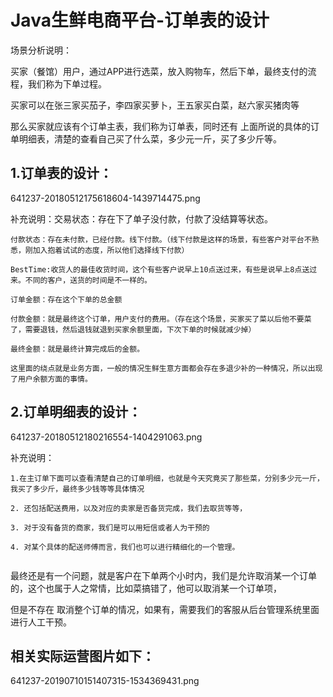 # Java生鲜电商平台-订单表的设计

场景分析说明：

买家（餐馆）用户，通过APP进行选菜，放入购物车，然后下单，最终支付的流程，我们称为下单过程。

买家可以在张三家买茄子，李四家买萝卜，王五家买白菜，赵六家买猪肉等

那么买家就应该有个订单主表，我们称为订单表，同时还有 上面所说的具体的订单明细表，清楚的查看自己买了什么菜，多少元一斤，买了多少斤等。

## 1.订单表的设计：
641237-20180512175618604-1439714475.png

补充说明：交易状态：存在下了单子没付款，付款了没结算等状态。


```
付款状态：存在未付款，已经付款。线下付款。（线下付款是这样的场景，有些客户对平台不熟悉，刚加入抱着试试的态度，所以他们选择线下付款）

BestTime:收货人的最佳收货时间，这个有些客户说早上10点送过来，有些是说早上8点送过来。不同的客户，送货的时间是不一样的。

订单金额：存在这个下单的总金额

付款金额：就是最终这个订单，用户支付的费用。（存在这个场景，买家买了菜以后他不要菜了，需要退钱，然后退钱就退到买家余额里面，下次下单的时候就减少掉）

最终金额：就是最终计算完成后的金额。

这里面的绕点就是业务方面，一般的情况生鲜生意方面都会存在多退少补的一种情况，所以出现了用户余额方面的事情。

```

## 2.订单明细表的设计：
641237-20180512180216554-1404291063.png

补充说明：  

```
1.在主订单下面可以查看清楚自己的订单明细，也就是今天究竟买了那些菜，分别多少元一斤，我买了多少斤，最终多少钱等等具体情况

2. 还包括配送费用，以及对应的卖家是否备货完成，我们去取货等等，

3. 对于没有备货的商家，我们是可以用短信或者人为干预的

4. 对某个具体的配送师傅而言，我们也可以进行精细化的一个管理。


```

最终还是有一个问题，就是客户在下单两个小时内，我们是允许取消某一个订单的，这个也属于人之常情，比如菜搞错了，他可以取消某一个订单项，

但是不存在 取消整个订单的情况，如果有，需要我们的客服从后台管理系统里面进行人工干预。

## 相关实际运营图片如下：
641237-20190710151407315-1534369431.png


    